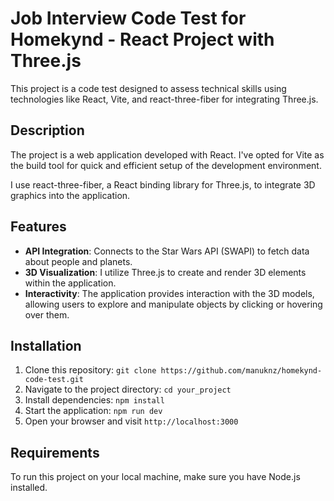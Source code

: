 # Job Interview Code Test for Homekynd - React Project with Three.js

This project is a code test designed to assess technical skills using technologies like React, Vite, and react-three-fiber for integrating Three.js.

## Description

The project is a web application developed with React. I've opted for Vite as the build tool for quick and efficient setup of the development environment.

I use react-three-fiber, a React binding library for Three.js, to integrate 3D graphics into the application.

## Features

- **API Integration**: Connects to the Star Wars API (SWAPI) to fetch data about people and planets.
- **3D Visualization**: I utilize Three.js to create and render 3D elements within the application.
- **Interactivity**: The application provides interaction with the 3D models, allowing users to explore and manipulate objects by clicking or hovering over them.

## Installation

1. Clone this repository: `git clone https://github.com/manuknz/homekynd-code-test.git`
2. Navigate to the project directory: `cd your_project`
3. Install dependencies: `npm install`
4. Start the application: `npm run dev`
5. Open your browser and visit `http://localhost:3000`

## Requirements

To run this project on your local machine, make sure you have Node.js installed.

